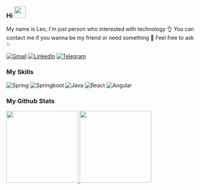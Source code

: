 ### Hi <img src="https://raw.githubusercontent.com/iampavangandhi/iampavangandhi/master/gifs/Hi.gif" width="30px">

My name is Leo, I'm just person who interested with technology 👌 You can contact me if you wanna be my friend or need something 🍒 Feel free to ask ✨

[![Gmail](https://img.shields.io/badge/Gmail-D14836?style=for-the-badge&logo=gmail&logoColor=white)](mailto:manlyboyz123@gmail.com)
[![LinkedIn](https://img.shields.io/badge/linkedin-%230077B5.svg?&style=for-the-badge&logo=linkedin&logoColor=white)](https://linkedin.com/in/leo-teguh-prakoso/)
[![Telegram](https://img.shields.io/badge/Telegram-2CA5E0?style=for-the-badge&logo=telegram&logoColor=white)](https://t.me/leoteguh)

### My Skills
![Spring](https://img.shields.io/badge/Spring-6DB33F?style=for-the-badge&logo=spring&logoColor=white)
![Springboot](https://img.shields.io/badge/Spring_Boot-F2F4F9?style=for-the-badge&logo=spring-boot)
![Java](https://img.shields.io/badge/Java-ED8B00?style=for-the-badge&logo=java&logoColor=white)
![React](https://img.shields.io/badge/React-20232A?style=for-the-badge&logo=react&logoColor=61DAFB)
![Angular](https://img.shields.io/badge/Angular-DD0031?style=for-the-badge&logo=angular&logoColor=white)

### My Github Stats
<p align="left">
<a href="https://github.com/dapoi">
  <img height="190em" src="https://github-readme-stats.vercel.app/api/top-langs/?username=manlyace&layout=compact&show_icons=true&theme=radical&include_all_commits=true&count_private=true"/>
  <img height="190em" src="https://github-readme-stats-eight-theta.vercel.app/api/?username=manlyace&count_private=true&include_all_commits=true&show_icons=true&theme=radical"/>
</a>
</p>
